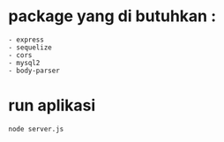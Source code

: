 # package yang di butuhkan :
	- express
	- sequelize
	- cors
	- mysql2
	- body-parser

# run aplikasi 
	node server.js
	